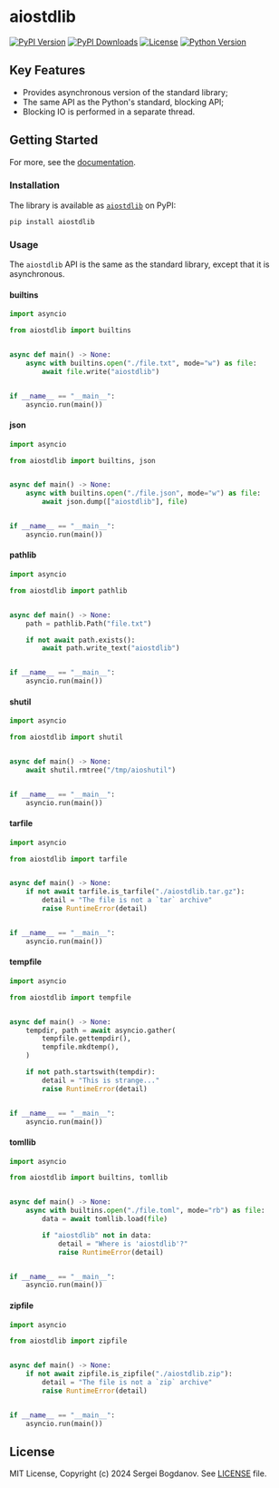 # aiostdlib

[![PyPI Version][shields/pypi/version]][pypi/homepage]
[![PyPI Downloads][shields/pypi/downloads]][pypi/homepage]
[![License][shields/pypi/license]][github/license]
[![Python Version][shields/python/version]][pypi/homepage]

## Key Features

* Provides asynchronous version of the standard library;
* The same API as the Python's standard, blocking API;
* Blocking IO is performed in a separate thread.

## Getting Started

For more, see the [documentation][github/docs].

### Installation

The library is available as [`aiostdlib`][pypi/homepage] on PyPI:

```shell
pip install aiostdlib
```

### Usage

The `aiostdlib` API is the same as the standard library, except that it is asynchronous.

#### builtins

```python
import asyncio

from aiostdlib import builtins


async def main() -> None:
    async with builtins.open("./file.txt", mode="w") as file:
        await file.write("aiostdlib")


if __name__ == "__main__":
    asyncio.run(main())
```

#### json

```python
import asyncio

from aiostdlib import builtins, json


async def main() -> None:
    async with builtins.open("./file.json", mode="w") as file:
        await json.dump(["aiostdlib"], file)


if __name__ == "__main__":
    asyncio.run(main())
```

#### pathlib

```python
import asyncio

from aiostdlib import pathlib


async def main() -> None:
    path = pathlib.Path("file.txt")

    if not await path.exists():
        await path.write_text("aiostdlib")


if __name__ == "__main__":
    asyncio.run(main())
```

#### shutil

```python
import asyncio

from aiostdlib import shutil


async def main() -> None:
    await shutil.rmtree("/tmp/aioshutil")


if __name__ == "__main__":
    asyncio.run(main())
```

#### tarfile

```python
import asyncio

from aiostdlib import tarfile


async def main() -> None:
    if not await tarfile.is_tarfile("./aiostdlib.tar.gz"):
        detail = "The file is not a `tar` archive"
        raise RuntimeError(detail)


if __name__ == "__main__":
    asyncio.run(main())
```

#### tempfile

```python
import asyncio

from aiostdlib import tempfile


async def main() -> None:
    tempdir, path = await asyncio.gather(
        tempfile.gettempdir(),
        tempfile.mkdtemp(),
    )

    if not path.startswith(tempdir):
        detail = "This is strange..."
        raise RuntimeError(detail)


if __name__ == "__main__":
    asyncio.run(main())
```

#### tomllib

```python
import asyncio

from aiostdlib import builtins, tomllib


async def main() -> None:
    async with builtins.open("./file.toml", mode="rb") as file:
        data = await tomllib.load(file)

        if "aiostdlib" not in data:
            detail = "Where is 'aiostdlib'?"
            raise RuntimeError(detail)


if __name__ == "__main__":
    asyncio.run(main())
```

#### zipfile

```python
import asyncio

from aiostdlib import zipfile


async def main() -> None:
    if not await zipfile.is_zipfile("./aiostdlib.zip"):
        detail = "The file is not a `zip` archive"
        raise RuntimeError(detail)


if __name__ == "__main__":
    asyncio.run(main())
```

## License

MIT License, Copyright (c) 2024 Sergei Bogdanov. See [LICENSE][github/license] file.

<!-- --- --- --- --- --- --- --- --- --- --- --- --- --- --- --- --- --- --- --- --- --- --- --- --- --- --- --- --- -->

[github/docs]: https://github.com/syubogdanov/aiostdlib/tree/main/docs/
[github/license]: https://github.com/syubogdanov/aiostdlib/tree/main/LICENSE

[pypi/homepage]: https://pypi.org/project/aiostdlib/

[shields/pypi/downloads]: https://img.shields.io/pypi/dm/aiostdlib.svg?color=green
[shields/pypi/license]: https://img.shields.io/pypi/l/aiostdlib.svg?color=green
[shields/pypi/version]: https://img.shields.io/pypi/v/aiostdlib.svg?color=green
[shields/python/version]: https://img.shields.io/pypi/pyversions/aiostdlib.svg?color=green
